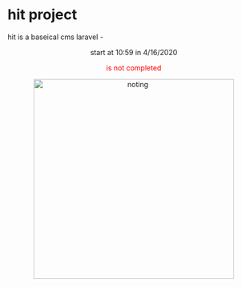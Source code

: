 # hit project 

hit is a  baseical cms laravel  - 
<center> </center>
<p align="center">start at 10:59 in 4/16/2020</p>
<p align="center" style="color: #ff0000">is not completed</p>
<p align="center">
  <img alt="noting" title="!" width="400" src="https://encrypted-tbn0.gstatic.com/images?q=tbn%3AANd9GcTIwozIPSH0Pcz5FpxY8SlNOiLBvyHzR5j_p3Q7_4tMuPjAHrak&usqp=CAU">
</p>
